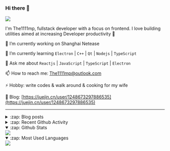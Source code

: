 ### Hi there 👋

![](https://komarev.com/ghpvc/?username=1111mp&color=green)

I'm The1111mp, fullstack developer with a focus on frontend. I love building utilities aimed at increasing Developer productivity 🙌

🔭 I’m currently working on Shanghai Netease

🌱 I’m currently learning `Electron` | `C++` | `Qt` | `Nodejs` | `TypeScript`

💬 Ask me about `Reactjs` | `JavaScript` | `TypeScript` | `Electron`

📫 How to reach me: <a href="mailto:The1111mp@outlook.com">The1111mp@outlook.com</a>

⚡ Hobby: write codes & walk around & cooking for my wife

📖 Blog: [https://juejin.cn/user/1248673297886535](https://juejin.cn/user/1248673297886535)

***

<details>
  <summary>:zap: Blog posts</summary>

  - [使用 nvm-desktop 轻松安装和管理多个 node 版本](https://juejin.cn/post/7267791228872179727)
  - [Electron 中集成 SQLite3 数据库的最佳实践](https://juejin.cn/post/7202807471881306172)
  - [从0开发IM，单聊群聊在线离线消息以及消息的已读未读功能](https://juejin.cn/post/7202583557751865401)
  - [Electron（网页）中实现接近微信消息发送体验的消息输入框及界面](https://juejin.cn/post/7252505446396575781)
  - [Qt中基于QWebEngineView和QWebChannel实现与web的交互](https://juejin.cn/post/7238423148555501629)
</details>

<details>
  <summary>:zap: Recent Github Activity</summary>

  <!--START_SECTION:activity-->
1. 🗣 Commented on [#64](https://github.com/1111mp/nvm-desktop/issues/64#issuecomment-1966026463) in [1111mp/nvm-desktop](https://github.com/1111mp/nvm-desktop)
2. 🗣 Commented on [#62](https://github.com/1111mp/nvm-desktop/issues/62#issuecomment-1966007717) in [1111mp/nvm-desktop](https://github.com/1111mp/nvm-desktop)
3. 🗣 Commented on [#60](https://github.com/1111mp/nvm-desktop/issues/60#issuecomment-1962399275) in [1111mp/nvm-desktop](https://github.com/1111mp/nvm-desktop)
4. 🗣 Commented on [#63](https://github.com/1111mp/nvm-desktop/issues/63#issuecomment-1962288463) in [1111mp/nvm-desktop](https://github.com/1111mp/nvm-desktop)
5. 🗣 Commented on [#62](https://github.com/1111mp/nvm-desktop/issues/62#issuecomment-1961085343) in [1111mp/nvm-desktop](https://github.com/1111mp/nvm-desktop)
6. 🗣 Commented on [#57](https://github.com/1111mp/nvm-desktop/issues/57#issuecomment-1951032848) in [1111mp/nvm-desktop](https://github.com/1111mp/nvm-desktop)
7. 🗣 Commented on [#58](https://github.com/1111mp/nvm-desktop/issues/58#issuecomment-1951031400) in [1111mp/nvm-desktop](https://github.com/1111mp/nvm-desktop)
8. 🔒 Closed issue [#58](https://github.com/1111mp/nvm-desktop/issues/58) in [1111mp/nvm-desktop](https://github.com/1111mp/nvm-desktop)
9. 🗣 Commented on [#51](https://github.com/1111mp/nvm-desktop/issues/51#issuecomment-1951023875) in [1111mp/nvm-desktop](https://github.com/1111mp/nvm-desktop)
10. 🔒 Closed issue [#51](https://github.com/1111mp/nvm-desktop/issues/51) in [1111mp/nvm-desktop](https://github.com/1111mp/nvm-desktop)
  <!--END_SECTION:activity-->
</details>

<details open>
  <summary>:zap: Github Stats</summary>

  <img align="center" src="https://github-readme-stats-sigma-five.vercel.app/api?username=1111mp&show_icons=true&hide_border=true&theme=gruvbox" />
</details>

<details open>
  <summary>:zap: Most Used Languages</summary>

  <img align="center" src="https://github-readme-stats-sigma-five.vercel.app/api/top-langs/?username=1111mp&layout=compact&show_icons=true&hide_border=true&theme=gruvbox" />
</details>


<!--
**1111mp/1111mp** is a ✨ _special_ ✨ repository because its `README.md` (this file) appears on your GitHub profile.

Here are some ideas to get you started:

- 🔭 I’m currently working on ...
- 🌱 I’m currently learning ...
- 👯 I’m looking to collaborate on ...
- 🤔 I’m looking for help with ...
- 💬 Ask me about ...
- 📫 How to reach me: ...
- 😄 Pronouns: ...
- ⚡ Fun fact: ...
-->
